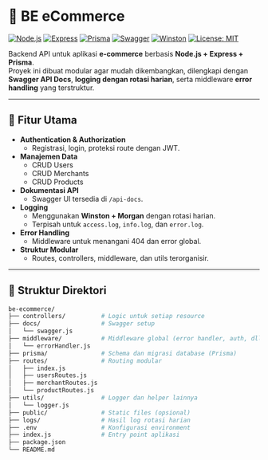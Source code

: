 # 🛒 BE eCommerce

[![Node.js](https://img.shields.io/badge/node-%3E%3D16-green?logo=node.js)](https://nodejs.org/)
[![Express](https://img.shields.io/badge/express-4.x-blue?logo=express)](https://expressjs.com/)
[![Prisma](https://img.shields.io/badge/prisma-ORM-orange?logo=prisma)](https://www.prisma.io/)
[![Swagger](https://img.shields.io/badge/docs-Swagger-brightgreen?logo=swagger)](http://localhost:4000/api-docs)
[![Winston](https://img.shields.io/badge/logging-winston-yellow)](https://github.com/winstonjs/winston)
[![License: MIT](https://img.shields.io/badge/license-MIT-purple)](LICENSE)

Backend API untuk aplikasi **e-commerce** berbasis **Node.js + Express + Prisma**.  
Proyek ini dibuat modular agar mudah dikembangkan, dilengkapi dengan **Swagger API Docs**, **logging dengan rotasi harian**, serta middleware **error handling** yang terstruktur.

---

## 🚀 Fitur Utama

- **Authentication & Authorization**
  - Registrasi, login, proteksi route dengan JWT.
- **Manajemen Data**
  - CRUD Users
  - CRUD Merchants
  - CRUD Products
- **Dokumentasi API**
  - Swagger UI tersedia di `/api-docs`.
- **Logging**
  - Menggunakan **Winston + Morgan** dengan rotasi harian.
  - Terpisah untuk `access.log`, `info.log`, dan `error.log`.
- **Error Handling**
  - Middleware untuk menangani 404 dan error global.
- **Struktur Modular**
  - Routes, controllers, middleware, dan utils terorganisir.

---

## 📂 Struktur Direktori

```bash
be-ecommerce/
├── controllers/          # Logic untuk setiap resource
├── docs/                 # Swagger setup
│   └── swagger.js
├── middleware/           # Middleware global (error handler, auth, dll)
│   └── errorHandler.js
├── prisma/               # Schema dan migrasi database (Prisma)
├── routes/               # Routing modular
│   ├── index.js
│   ├── usersRoutes.js
│   ├── merchantRoutes.js
│   └── productRoutes.js
├── utils/                # Logger dan helper lainnya
│   └── logger.js
├── public/               # Static files (opsional)
├── logs/                 # Hasil log rotasi harian
├── .env                  # Konfigurasi environment
├── index.js              # Entry point aplikasi
├── package.json
└── README.md
